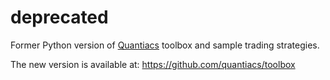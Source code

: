 # deprecated
Former Python version of [Quantiacs](https://www.quantiacs.com/) toolbox and sample trading strategies.

The new version is available at: https://github.com/quantiacs/toolbox

